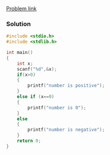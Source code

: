 [Problem link](https://codeforwin.org/c-programming/c-program-to-check-negative-positive-zero)
### Solution
```C
#include <stdio.h>
#include <stdlib.h>

int main()
{
    int x;
    scanf("%d",&x);
    if(x>0)
    {
        printf("number is positive");
    }
    else if (x==0)
    {
        printf("number is 0");
    }
    else
    {
        printf("number is negative");
    }
    return 0;
}

```

